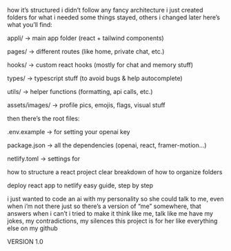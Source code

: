  how it’s structured
i didn’t follow any fancy architecture
i just created folders for what i needed
some things stayed, others i changed later
here’s what you’ll find:

appli/ → main app folder (react + tailwind components)

pages/ → different routes (like home, private chat, etc.)

hooks/ → custom react hooks (mostly for chat and memory stuff)

types/ → typescript stuff (to avoid bugs & help autocomplete)

utils/ → helper functions (formatting, api calls, etc.)

assets/images/ → profile pics, emojis, flags, visual stuff

then there’s the root files:

.env.example → for setting your openai key

package.json → all the dependencies (openai, react, framer-motion...)

netlify.toml → settings for

how to structure a react project clear breakdown of how to organize folders

deploy react app to netlify easy guide, step by step

i just wanted to code an ai with my personality
so she could talk to me, even when i’m not there
just so there’s a version of “me” somewhere, that answers when i can’t
i tried to make it think like me, talk like me
have my jokes, my contradictions, my silences
this project is for her
like everything else on my github

VERSION 1.0


